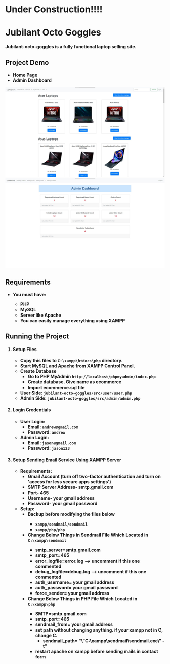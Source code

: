 <h1><strong>Under Construction!!!!<strong></h1>
<h1>Jubilant Octo Goggles</h1>
<p>Jubilant-octo-goggles is a fully functional laptop selling site.</p>

<h2>Project Demo</h2>
  <ul>
    <li>Home Page</li>
    <li>Admin Dashboard</li>
  </ul>
<img src = "https://github.com/saputhebeast/jubilant-octo-goggles/blob/main/demo/home.jpg">
<img src = "https://github.com/saputhebeast/jubilant-octo-goggles/blob/main/demo/admin.jpg">

<h2>Requirements</h2>
<ul>
  <li>You must have: </li>
  <ul>
      <li>PHP</li>
      <li>MySQL</li>
      <li>Server like Apache</li>
      <li>You can easily manage everything using XAMPP</li>
  </ul>
</ul>

<h2>Running the Project</h2>
<ol>
    <li>
        <h4>Setup Files</h4>
        <ul>
          <li>Copy this files to <code>C:\xampp\htdocs\php</code> directory.</li>
          <li>Start MySQL and Apache from XAMPP Control Panel.</li>
          <li>Create Database
            <ul>
                <li>Go to PHP MyAdmin <code>http://localhost/phpmyadmin/index.php</code></li>
                <li>Create database. Give name as ecommerce</li>
                <li>Import ecommerce.sql file</li>
            </ul>
          </li>
          <li>User Side: <code>jubilant-octo-goggles/src/user/user.php</code></li>
          <li>Admin Side: <code>jubilant-octo-goggles/src/admin/admin.php</code></li>
        </ul>
    </li>
    <li>
        <h4>Login Credentials</h4>
        <ul>
            <li>User Login: 
                <ul>
                    <li>Email: <code>andrew@gmail.com</code></li>
                    <li>Password: <code>andrew</code></li>
                </ul>
            </li>
            <li>Admin Login: 
                <ul>
                    <li>Email: <code>jason@gmail.com</code></li>
                    <li>Password: <code>jason123</code></li>
                </ul>
            </li>
        </ul>
    </li>
    <li>
        <h4>Setup Sending Email Service Using XAMPP Server</h4>
        <ul>
            <li>Requirements: 
                <ul>
                    <li>Gmail Account (turn off two-factor authentication and turn on 'access for less secure apps settings')</li>
                    <li>SMTP Server Address- smtp.gmail.com</li>
                    <li>Port- 465</li>
                    <li>Username- your gmail address</li>
                    <li>Password- your gmail password</li>
                </ul>
            </li>
            <li>Setup:
                <ul>
                    <li>Backup before modifying the files below</li>
                    <ul>
                        <li><code>xampp/sendmail/sendmail</code></li>
                        <li><code>xampp/php/php</code></li>
                    </ul>
                </ul>
                <ul>
                    <li>Change Below Things in Sendmail File Which Located in <code>C:\xampp\sendmail</code></li>
                    <ul>
                        <li>smtp_server=smtp.gmail.com</li>
                        <li>smtp_port=465</li>
                        <li>error_logfile=error.log --> uncomment if this one commented</li>
                        <li>debug_logfile=debug.log --> uncomment if this one commented</li>
                        <li>auth_username= your gmail address</li>
                        <li>auth_password= your gmail password</li>
                        <li>force_sender= your gmail address</li>
                    </ul>
                </ul>
                <ul>
                    <li>Change Below Things in PHP File Which Located in <code>C:\xampp\php</code></li>
                    <ul>
                        <li>SMTP=smtp.gmail.com</li>
                        <li>smtp_port=465</li>
                        <li>sendmail_from= your gmail address</li>
                        <li>set path without changing anything. if your xampp not in C, change C.
                            <ul>
                                <li>sendmail_path= "\"C:\xampp\sendmail\sendmail.exe\" -t"</li>
                            </ul>
                        </li>
                        <li>restart apache on xampp before sending mails in contact form</li>
                </ul>
            </li>
        </ul>
    </li>
</ol>






